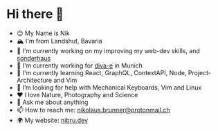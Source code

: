 # Hi there 👋

- 😊 My Name is Nik
- 🏔 I'm from Landshut, Bavaria
- 🔭 I'm currently working on my improving my web-dev skills, and [sonderhaus](https://github.com/sonderhaus)
- 👨 I'm currently working for [diva-e](https://diva-e.com/) in Munich
- 🌱 I'm currently learning React, GraphQL, ContextAPI, Node, Project-Architecture and Vim
- 🤔 I’m looking for help with Mechanical Keyboards, Vim and Linux
- ♥️ I love Nature, Photography and Science
- 💬 Ask me about anything
- 📫 How to reach me: [nikolaus.brunner@protonmail.ch](mailto:nikolaus.brunner@protonmail.ch)
- 🌍 My website: [nibru.dev](https://nibru.dev)
